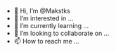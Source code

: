 - 👋 Hi, I’m @Makstks
- 👀 I’m interested in ...
- 🌱 I’m currently learning ...
- 💞️ I’m looking to collaborate on ...
- 📫 How to reach me ...

<!---
Makstks/Makstks is a ✨ special ✨ repository because its `README.md` (this file) appears on your GitHub profile.
You can click the Preview link to take a look at your changes.
--->
